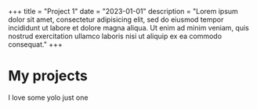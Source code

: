 +++
title = "Project 1"
date = "2023-01-01"
description = "Lorem ipsum dolor sit amet, consectetur adipisicing elit, sed do eiusmod tempor incididunt ut labore et dolore magna aliqua. Ut enim ad minim veniam, quis nostrud exercitation ullamco laboris nisi ut aliquip ex ea commodo consequat."
+++

# My projects

I love some yolo just one